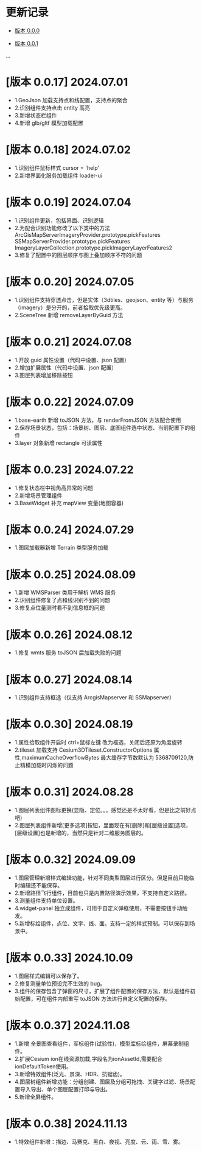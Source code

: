 # 更新记录

- [版本 0.0.0](#版本-0.0.0)

- [版本 0.0.1](#版本-0.0.1)

...

# [版本 0.0.17] 2024.07.01

- 1.GeoJson 加载支持点和线配置，支持点的聚合
- 2.识别组件支持点击 entity 高亮
- 3.新增状态栏组件
- 4.新增 glb/gltf 模型加载配置

# [版本 0.0.18] 2024.07.02

- 1.识别组件鼠标样式 cursor = 'help'
- 2.新增界面化服务加载组件 loader-ui

# [版本 0.0.19] 2024.07.04

- 1.识别组件更新，包括界面、识别逻辑
- 2.为配合识别功能修改了以下类中的方法
  ArcGisMapServerImageryProvider.prototype.pickFeatures
  SSMapServerProvider.prototype.pickFeatures
  ImageryLayerCollection.prototype.pickImageryLayerFeatures2
- 3.修复了配置中的图层顺序与图上叠加顺序不符的问题

# [版本 0.0.20] 2024.07.05

- 1.识别组件支持穿透点击，但是实体（3dtiles、geojson、entity 等）与服务（imagery）是分开的，前者拾取优先级更高。
- 2.SceneTree 新增 removeLayerByGuid 方法

# [版本 0.0.21] 2024.07.08

- 1.开放 guid 属性设置（代码中设置、json 配置）
- 2.增加扩展属性（代码中设置、json 配置）
- 3.图层列表增加移除按钮

# [版本 0.0.22] 2024.07.09

- 1.base-earth 新增 toJSON 方法，与 renderFromJSON 方法配合使用
- 2.保存场景状态，包括：场景树、图层、底图组件选中状态、当前配置下的组件
- 3.layer 对象新增 rectangle 可读属性

# [版本 0.0.23] 2024.07.22

- 1.修复状态栏中视角高异常的问题
- 2.新增场景管理组件
- 3.BaseWidget 补充 mapView 变量(地图容器)

# [版本 0.0.24] 2024.07.29

- 1.图层加载器新增 Terrain 类型服务加载

# [版本 0.0.25] 2024.08.09

- 1.新增 WMSParser 类用于解析 WMS 服务
- 2.识别组件修复了点和线识别不到的问题
- 3.修复点位量测时看不到信息框的问题

# [版本 0.0.26] 2024.08.12

- 1.修复 wmts 服务 toJSON 后加载失败的问题

# [版本 0.0.27] 2024.08.14

- 1.识别组件支持框选（仅支持 ArcgisMapserver 和 SSMapserver）

# [版本 0.0.30] 2024.08.19

- 1.属性拾取组件开启时 ctrl+鼠标左键 改为框选，关闭后还原为角度旋转
- 2.tileset 加载支持 Cesium3DTileset.ConstructorOptions 属性,maximumCacheOverflowBytes 最大缓存字节数默认为 5368709120,防止精模加载时闪烁的问题

# [版本 0.0.31] 2024.08.28

- 1.图层列表组件图标更换(显隐、定位。。。感觉还是不太好看，但是比之前好点吧)
- 2.图层列表组件新增[更多选项]按钮，里面现在有[删除]和[层级设置]选项，[层级设置]也是新增的，当然只是针对二维服务图层的。

# [版本 0.0.32] 2024.09.09

- 1.图层管理新增样式编辑功能，针对不同类型图层进行区分。但是目前只能临时编辑还不能保存。
- 2.新增路径飞行组件，目前也只是内置路径演示效果，不支持自定义路径。
- 3.测量组件支持单位设置。
- 4.widget-panel 独立成组件，可用于自定义弹框使用，不需要按钮手动触发。
- 5.新增标绘组件，点位、文字、线、面。支持一定的样式预制。可以保存到场景中。

# [版本 0.0.33] 2024.10.09

- 1.图层样式编辑可以保存了。
- 2.修复测量单位预设完不生效的 bug。
- 3.组件的保存包含了弹窗的尺寸，扩展了组件配置的保存方法，默认是组件初始配置，可在组件内部重写 toJSON 方法进行自定义配置的保存。

# [版本 0.0.37] 2024.11.08

- 1.新增 全景图查看组件，军标组件(试验性)，模型库标绘组件，屏幕录制组件。
- 2.扩展Cesium ion在线资源加载,字段名为ionAssetId,需要配合ionDefaultToken使用。
- 3.新增特效组件(泛光、景深、HDR、抗锯齿)。
- 4.图层树组件新增功能：分组创建、图层及分组可拖拽、关键字过滤、场景配置导入导出、单个图层配置打印与导出。
- 5.新增全屏组件。

# [版本 0.0.38] 2024.11.13

- 1.特效组件新增：描边、马赛克、黑白、夜视、亮度、云、雨、雪、雾。